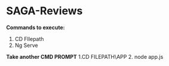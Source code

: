 # SAGA-Reviews
**Commands to execute:**
1. CD FIlepath
2. Ng Serve

**Take another CMD PROMPT**
1.CD FILEPATH\APP
2. node app.js

